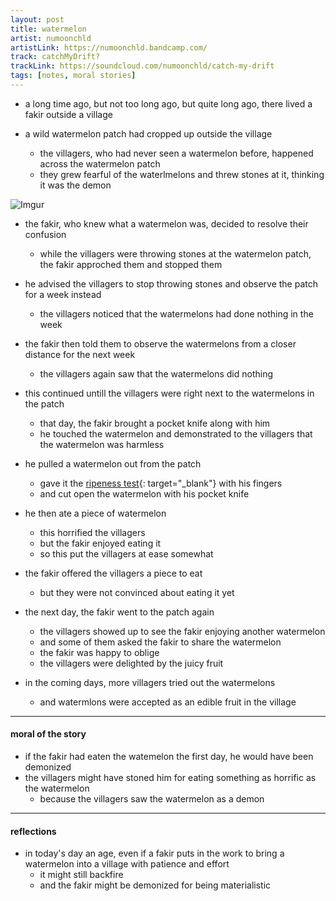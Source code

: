 ```yaml
---
layout: post
title: watermelon
artist: numoonchld
artistLink: https://numoonchld.bandcamp.com/
track: catchMyDrift? 
trackLink: https://soundcloud.com/numoonchld/catch-my-drift
tags: [notes, moral stories]
---
```




- a long time ago, but not too long ago, but quite long ago, there lived a fakir outside a village

- a wild watermelon patch had cropped up outside the village
  - the villagers, who had never seen a watermelon before, happened across the watermelon patch 
  - they grew fearful of the waterlmelons and threw stones at it, thinking it was the demon
  
![Imgur](https://i.imgur.com/QCaczUE.jpg)

- the fakir, who knew what a watermelon was, decided to resolve their confusion
  - while the villagers were throwing stones at the watermelon patch, the fakir approched them and stopped them 

- he advised the villagers to stop throwing stones and observe the patch for a week instead 
  - the villagers noticed that the watermelons had done nothing in the week 
  
- the fakir then told them to observe the watermelons from a closer distance for the next week 
  - the villagers again saw that the watermelons did nothing
  
- this continued untill the villagers were right next to the watermelons in the patch 
  - that day, the fakir brought a pocket knife along with him
  - he touched the watermelon and demonstrated to the villagers that the watermelon was harmless

- he pulled a watermelon out from the patch
  - gave it the [ripeness test](https://www.thespruceeats.com/picking-ripe-watermelon-2356044){: target="_blank"} with his fingers 
  - and cut open the watermelon with his pocket knife
  
- he then ate a piece of watermelon
  - this horrified the villagers
  - but the fakir enjoyed eating it 
  - so this put the villagers at ease somewhat
  
- the fakir offered the villagers a piece to eat
  - but they were not convinced about eating it yet
  
- the next day, the fakir went to the patch again
  - the villagers showed up to see the fakir enjoying another watermelon
  - and some of them asked the fakir to share the watermelon
  - the fakir was happy to oblige
  - the villagers were delighted by the juicy fruit
  
- in the coming days, more villagers tried out the watermelons
  - and watermlons were accepted as an edible fruit in the village
  
---

#### moral of the story

- if the fakir had eaten the watemelon the first day, he would have been demonized 
- the villagers might have stoned him for eating something as horrific as the watermelon
  - because the villagers saw the watermelon as a demon

---

#### reflections

- in today's day an age, even if a fakir puts in the work to bring a watermelon into a village with patience and effort
  - it might still backfire 
  - and the fakir might be demonized for being materialistic
